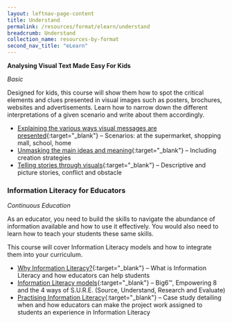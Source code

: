 ```yaml
---
layout: leftnav-page-content
title: Understand
permalink: /resources/format/elearn/understand
breadcrumb: Understand
collection_name: resources-by-format
second_nav_title: "eLearn"
---
```


**Analysing Visual Text Made Easy For Kids**

*Basic*

Designed for kids, this course will show them how to spot the critical elements and clues presented in visual images such as posters, brochures, websites and advertisements. Learn how to narrow down the different interpretations of a given scenario and write about them accordingly.

- [Explaining the various ways visual messages are presented](http://www.nlb.gov.sg/sure/coursewares/AVTMEK_topic1/index.html){:target="_blank"} – Scenarios: at the supermarket, shopping mall, school, home
- [Unmasking the main ideas and meaning](http://www.nlb.gov.sg/sure/coursewares/AVTMEK_topic2/index.html){:target="_blank"} – Including creation strategies
- [Telling stories through visuals](http://www.nlb.gov.sg/sure/coursewares/AVTMEK_topic3/index.html){:target="_blank"} – Descriptive and picture stories, conflict and obstacle

### **Information Literacy for Educators**

*Continuous Education*

As an educator, you need to build the skills to navigate the abundance of information available and how to use it effectively. You would also need to learn how to teach your students these same skills.

This course will cover Information Literacy models and how to integrate them into your curriculum.

- [Why Information Literacy?](http://www.nlb.gov.sg/sure/coursewares/ILE/Module-01/Shell.html#){:target="_blank"} – What is Information Literacy and how educators can help students
- [Information Literacy models](http://www.nlb.gov.sg/sure/coursewares/ILE/Module-02/Shell.html#){:target="_blank"} – Big6™, Empowering 8 and the 4 ways of S.U.R.E. (Source, Understand, Research and Evaluate)
- [Practising Information Literacy](http://www.nlb.gov.sg/sure/coursewares/ILE/Module-03/Shell.html){:target="_blank"} – Case study detailing when and how educators can make the project work assigned to students an experience in Information Literacy